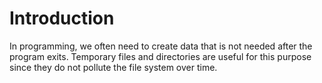 # Introduction

In programming, we often need to create data that is not needed after the program exits. Temporary files and directories are useful for this purpose since they do not pollute the file system over time.
